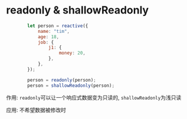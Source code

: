 # readonly & shallowReadonly

```js
        let person = reactive({
            name: "tim",
            age: 18,
            job: {
                j1: {
                    money: 20,
                },
            },
        });

        person = readonly(person);
        person = shallowReadonly(person);
```

作用: `readonly`​可以让一个响应式数据变为只读的, `shallowReadonly`​为浅只读

应用: 不希望数据被修改时

‍
